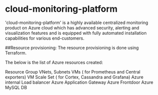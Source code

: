 # cloud-monitoring-platform
'cloud-monitoring-platform' is a highly available centralized monitoring product on Azure cloud which has advanced security, alerting and visualization features and is equipped with fully automated installation capabilities for various end-customers.

##Resource provisioning:
The resource provisioning is done using Terraform.

The below is the list of Azure resources created:

Resource Group
VNets, Subnets
VMs ( for Prometheus and Central exporters)
VM Scale Set ( for Cortex, Cassandra and Grafana)
Azure internal Load balancer
Azure Application Gateway
Azure Frontdoor
Azure MySQL DB
